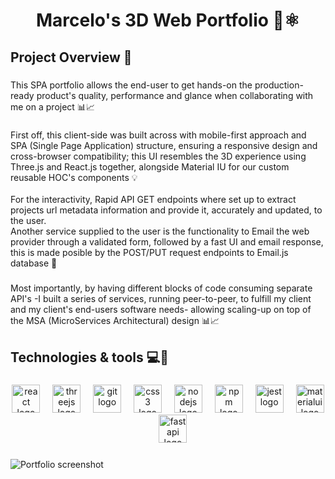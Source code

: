 <h1 align="center">Marcelo's 3D Web Portfolio 🚀⚛</h1>

###

<h2 align="left">Project Overview 🔎</h2>

###

<p align="left">This SPA portfolio allows the end-user to get hands-on the production-ready product's quality, performance and glance when collaborating with me on a project 📊📈</p>

###

<p align="left">First off, this client-side was built across with mobile-first approach and SPA (Single Page Application) structure, ensuring a responsive design and cross-browser compatibility; this UI resembles the 3D experience using Three.js and React.js together, alongside Material IU for our custom reusable HOC's components 💡<br><br>For the interactivity, Rapid API GET endpoints where set up to extract projects url metadata information and provide it, accurately and updated, to the user.<br>Another service supplied to the user is the functionality to Email the web provider through a validated form, followed by a fast UI and email response, this is made posible by the POST/PUT request endpoints to Email.js database 🎯</p>

###

<p align="left">Most importantly, by having different blocks of code consuming separate API's -I built a series of services, running peer-to-peer, to fulfill my client and my client's end-users software needs- allowing scaling-up on top of the MSA (MicroServices Architectural) design 📊📈</p>

###

<h2 align="left">Technologies & tools 💻🔬</h2>

###

<div align="center">
  <img src="https://skillicons.dev/icons?i=react" height="45" alt="react logo"  />
  <img width="12" />
  <img src="https://skillicons.dev/icons?i=threejs" height="45" alt="threejs logo"  />
  <img width="12" />
  <img src="https://skillicons.dev/icons?i=git" height="45" alt="git logo"  />
  <img width="12" />
  <img src="https://skillicons.dev/icons?i=css" height="45" alt="css3 logo"  />
  <img width="12" />
  <img src="https://skillicons.dev/icons?i=nodejs" height="45" alt="nodejs logo"  />
  <img width="12" />
  <img src="https://skillicons.dev/icons?i=npm" height="45" alt="npm logo"  />
  <img width="12" />
  <img src="https://skillicons.dev/icons?i=jest" height="45" alt="jest logo"  />
  <img width="12" />
  <img src="https://skillicons.dev/icons?i=materialui" height="45" alt="materialui logo"  />
  <img width="12" />
  <img src="https://skillicons.dev/icons?i=fastapi" height="45" alt="fastapi logo"  />
</div>

###

![Portfolio screenshot](https://github.com/portobanco51/marcelo3dportfolio/assets/76289550/b5c0b09e-d58d-4a1a-b57c-44f66f490ab4)

###
